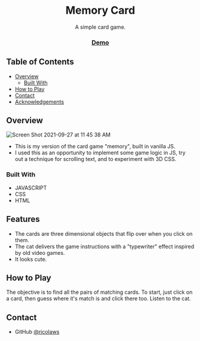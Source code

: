 <h1 align="center">Memory Card</h1>

<div align="center">
   A simple card game. 
</div>

<div align="center">
  <h3>
    <a href="https://practical-carson-06e218.netlify.app">
      Demo
    </a>
  </h3>
</div>

<!-- TABLE OF CONTENTS -->

## Table of Contents

- [Overview](#overview)
  - [Built With](#built-with)
- [How to Play](#how-to-play)
- [Contact](#contact)
- [Acknowledgements](#acknowledgements)

<!-- OVERVIEW -->

## Overview

![Screen Shot 2021-09-27 at 11 45 38 AM](https://user-images.githubusercontent.com/41934323/134967195-3034407d-533e-470f-986d-8c9be85c01a0.png)

- This is my version of the card game "memory", built in vanilla JS.
- I used this as an opportunity to implement some game logic in JS, try out a technique for scrolling text, and to experiment with 3D CSS. 

### Built With

- JAVASCRIPT
- CSS
- HTML

## Features

 - The cards are three dimensional objects that flip over when you click on them. 
 - The cat delivers the game instructions with a "typewriter" effect inspired by old video games.
 - It looks cute.

## How to Play

The objective is to find all the pairs of matching cards. To start, just click on a card, then guess where it's match is and click there too. Listen to the cat.

## Contact

- GitHub [@ricolaws](https://github.com/ricolaws)
